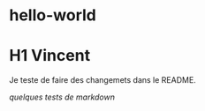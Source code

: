 # hello-world

# H1 Vincent
Je teste de faire des changemets dans le README.

*quelques tests de markdown* 
